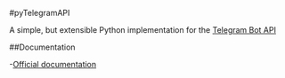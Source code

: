 #pyTelegramAPI

A simple, but extensible Python implementation for the [Telegram Bot API](https://core.telegram.org/bots/api)

##Documentation

-[Official documentation](https://pytba.readthedocs.io/en/latest/index.html)
